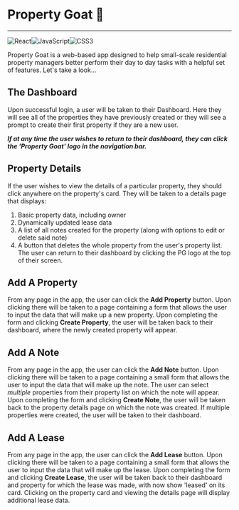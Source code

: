 # **Property Goat** 🐐
---

![React](https://img.shields.io/badge/react-%2320232a.svg?style=for-the-badge&logo=react&logoColor=%2361DAFB)![JavaScript](https://img.shields.io/badge/javascript-%23323330.svg?style=for-the-badge&logo=javascript&logoColor=%23F7DF1E)![CSS3](https://img.shields.io/badge/css3-%231572B6.svg?style=for-the-badge&logo=css3&logoColor=white)

Property Goat is a web-based app designed to help small-scale residential property managers better perform their day to day tasks with a helpful set of features. Let's take a look...

## **The Dashboard**
Upon successful login, a user will be taken to their Dashboard. Here they will see all of the properties they have previously created or they will see a prompt to create their first property if they are a new user. 

***If at any time the user wishes to return to their dashboard, they can click the 'Property Goat' logo in the navigation bar.***

## **Property Details**
If the user wishes to view the details of a particular property, they should click anywhere on the property's card. They will be taken to a details page that displays:
1. Basic property data, including owner
2. Dynamically updated lease data
3. A list of all notes created for the property (along with options to edit or delete said note)
4. A button that deletes the whole property from the user's property list.
The user can return to their dashboard by clicking the PG logo at the top of their screen.

## **Add A Property**
From any page in the app, the user can click the **Add Property** button. Upon clicking there will be taken to a page containing a form that allows the user to input the data that will make up a new property. Upon completing the form and clicking **Create Property**, the user will be taken back to their dashboard, where the newly created property will appear.

## **Add A Note**
From any page in the app, the user can click the **Add Note** button. Upon clicking there will be taken to a page containing a small form that allows the user to input the data that will make up the note. The user can select *multiple* properties from their property list on which the note will appear. Upon completing the form and clicking **Create Note**, the user will be taken back to the property details page on which the note was created. If multiple properties were created, the user will be taken to their dashboard.

## **Add A Lease**
From any page in the app, the user can click the **Add Lease** button. Upon clicking there will be taken to a page containing a small form that allows the user to input the data that will make up the lease. Upon completing the form and clicking **Create Lease**, the user will be taken back to their dashboard and property for which the lease was made, with now show 'leased' on its card. Clicking on the property card and viewing the details page will display additional lease data.
